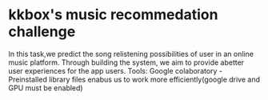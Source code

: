 # kkbox's music recommedation challenge
In this task,we predict the song relistening possibilities of user in an online music platform.
Through building the system, we aim to provide abetter user experiences for the app users.
Tools:
Google colaboratory
  -Preinstalled library files enabus us to work more efficiently(google drive and GPU must be enabled)
